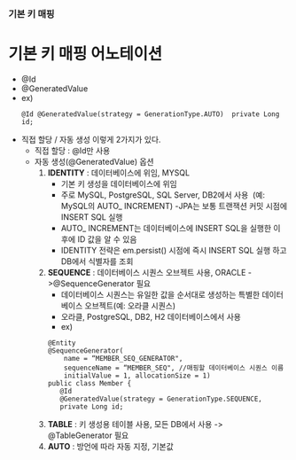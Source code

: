 ### 기본 키 매핑

# 기본 키 매핑 어노테이션
- @Id
- @GeneratedValue
- ex)
    ```
  @Id @GeneratedValue(strategy = GenerationType.AUTO)  private Long id;
    ```
- 직접 할당 / 자동 생성 이렇게 2가지가 있다.
  - 직접 할당 : @Id만 사용
  - 자동 생성(@GeneratedValue) 옵션
    1. **IDENTITY** : 데이터베이스에 위임, MYSQL
       - 기본 키 생성을 데이터베이스에 위임
       - 주로 MySQL, PostgreSQL, SQL Server, DB2에서 사용  (예: MySQL의 AUTO_ INCREMENT)
       -JPA는 보통 트랜잭션 커밋 시점에 INSERT SQL 실행 
       - AUTO_ INCREMENT는 데이터베이스에 INSERT SQL을 실행한 이후에 ID 값을 알 수 있음 
       - IDENTITY 전략은 em.persist() 시점에 즉시 INSERT SQL 실행 하고 DB에서 식별자를 조회
    2. **SEQUENCE** : 데이터베이스 시퀀스 오브젝트 사용, ORACLE ->@SequenceGenerator 필요
       - 데이터베이스 시퀀스는 유일한 값을 순서대로 생성하는 특별한 데이터베이스 오브젝트(예: 오라클 시퀀스)
       - 오라클, PostgreSQL, DB2, H2 데이터베이스에서 사용
       - ex)
       ```
       @Entity
       @SequenceGenerator(
           name = “MEMBER_SEQ_GENERATOR",
           sequenceName = “MEMBER_SEQ", //매핑할 데이터베이스 시퀀스 이름
           initialValue = 1, allocationSize = 1)
       public class Member {
          @Id
          @GeneratedValue(strategy = GenerationType.SEQUENCE,
          private Long id;
       ```
    3. **TABLE** : 키 생성용 테이블 사용, 모든 DB에서 사용 -> @TableGenerator 필요
    4. **AUTO** : 방언에 따라 자동 지정, 기본값
